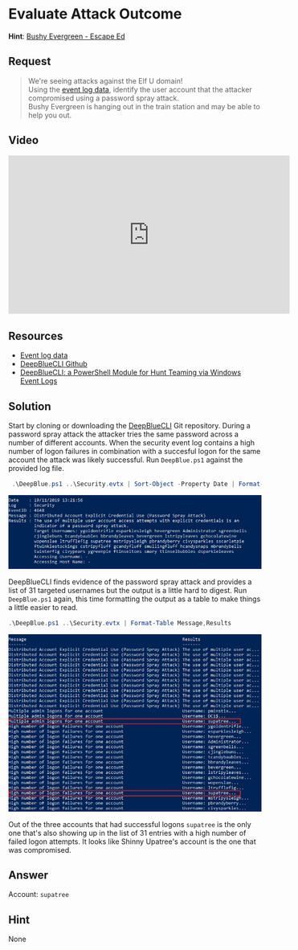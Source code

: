# Evaluate Attack Outcome
**Hint**: [Bushy Evergreen - Escape Ed](../hints/h3.md)

## Request
> We're seeing attacks against the Elf U domain!  
> Using the [event log data](https://downloads.elfu.org/Security.evtx.zip), identify the user account that the attacker compromised using a password spray attack.  
> Bushy Evergreen is hanging out in the train station and may be able to help you out.

## Video
<div class="video-wrapper">
<iframe width="560" height="315" src="https://www.youtube.com/embed/qKo2HZOZzZ4?start=33" frameborder="0" allow="accelerometer; autoplay; encrypted-media; gyroscope; picture-in-picture" allowfullscreen></iframe>
</div>

## Resources
- [Event log data](https://downloads.elfu.org/Security.evtx.zip)
- [DeepBlueCLI Github](https://github.com/sans-blue-team/DeepBlueCLI)
- [DeepBlueCLI: a PowerShell Module for Hunt Teaming via Windows Event Logs](https://www.ericconrad.com/2016/09/deepbluecli-powershell-module-for-hunt.html)

## Solution
Start by cloning or downloading the [DeepBlueCLI](https://github.com/sans-blue-team/DeepBlueCLI) Git repository. During a password spray attack the attacker tries the same password across a number of different accounts. When the security event log contains a high number of logon failures in combination with a succesful logon for the same account the attack was likely successful. Run `DeepBlue.ps1` against the provided log file.

```powershell
 .\DeepBlue.ps1 ..\Security.evtx | Sort-Object -Property Date | Format-List
```

![DeepBlueCLI Output 1](../img/challenges/c3/c3_1.png)

DeepBlueCLI finds evidence of the password spray attack and provides a list of 31 targeted usernames but the output is a little hard to digest. Run `DeepBlue.ps1` again, this time formatting the output as a table to make things a little easier to read.

```powershell
.\DeepBlue.ps1 ..\Security.evtx | Format-Table Message,Results
```

![DeepBlueCLI Output 2](../img/challenges/c3/c3_2.png)

Out of the three accounts that had successful logons `supatree` is the only one that's also showing up in the list of 31 entries with a high number of failed logon attempts. It looks like Shinny Upatree's account is the one that was compromised.

## Answer
Account: `supatree`

## Hint
None
